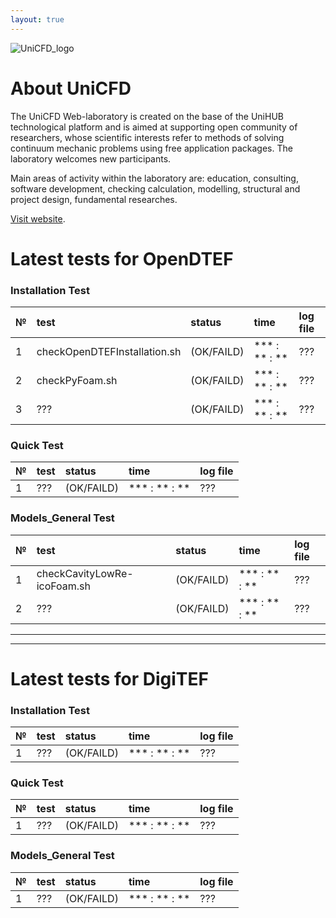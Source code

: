```yaml
---
layout: true
---
```


![UniCFD_logo](https://raw.githubusercontent.com/VatutinKirill/UniCFD-Lab-Testing/master/docs/small_final_compact.png)

# About UniCFD

The UniCFD Web-laboratory is created on the base of the UniHUB technological platform and is aimed at supporting open community of researchers, whose scientific interests refer to methods of solving continuum mechanic problems using free application packages. The laboratory welcomes new participants.

Main areas of activity within the laboratory are: education, consulting, software development, checking calculation, modelling, structural and project design, fundamental researches.


[Visit website](https://unicfd.ru/en/).


# Latest tests for OpenDTEF

### Installation Test

| № | test                         | status     | time          | log file |
|:--|:-----------------------------|:-----------|:--------------|:---------|
|  1| checkOpenDTEFInstallation.sh | (OK/FAILD) | *** : ** : ** |    ???   |
|  2| checkPyFoam.sh               | (OK/FAILD) | *** : ** : ** |    ???   |
|  3| ??? | (OK/FAILD) | *** : ** : ** | ??? |

### Quick Test

| № | test |   status   |      time     | log file |
|:--|:-----|:-----------|:--------------|:---------|
|  1|  ??? | (OK/FAILD) | *** : ** : ** |    ???   |

### Models_General Test

| № | test                        | status     | time          | log file    |
|:--|:----------------------------|:-----------|:--------------|:------------|
|  1| checkCavityLowRe-icoFoam.sh | (OK/FAILD) | *** : ** : ** |     ???     |
|  2| ??? | (OK/FAILD) | *** : ** : ** | ??? |

* * *
***

# Latest tests for DigiTEF

### Installation Test

| № | test |   status   |      time     | log file |
|:--|:-----|:-----------|:--------------|:---------|
|  1|  ??? | (OK/FAILD) | *** : ** : ** |    ???   |

### Quick Test

| № | test |  status    |      time     | log file |
|:--|:-----|:-----------|:--------------|:---------|
|  1|  ??? | (OK/FAILD) | *** : ** : ** |    ???   |

### Models_General Test

| № | test |   status   |      time     | log file |
|:--|:-----|:-----------|:--------------|:---------|
|  1|  ??? | (OK/FAILD) | *** : ** : ** |    ???   |



